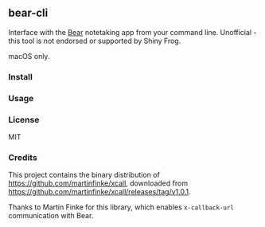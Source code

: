 ## bear-cli

Interface with the [Bear](https://www.bear-writer.com) notetaking app from your command line. Unofficial - this tool is not endorsed or supported by Shiny Frog.

macOS only.

### Install


### Usage


### License
MIT

### Credits

This project contains the binary distribution of https://github.com/martinfinke/xcall, downloaded from https://github.com/martinfinke/xcall/releases/tag/v1.0.1.

Thanks to Martin Finke for this library, which enables `x-callback-url` communication with Bear.
